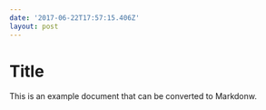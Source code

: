 ```yaml
---
date: '2017-06-22T17:57:15.406Z'
layout: post
---
```

# <a id="_wcbyik9p97p8"></a>Title

This is an example document that can be converted to Markdonw.